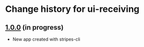 # Change history for ui-receiving

## [1.0.0](https://github.com/folio-org/ui-receiving/tree/v1.0.0) (in progress)

* New app created with stripes-cli
